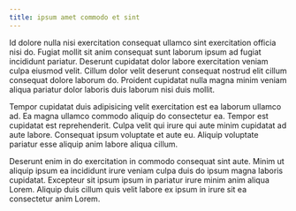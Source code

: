 ```yaml
---
title: ipsum amet commodo et sint
---
```


Id dolore nulla nisi exercitation consequat ullamco sint exercitation officia nisi do. Fugiat mollit sit anim consequat sunt laborum ipsum ad fugiat incididunt pariatur. Deserunt cupidatat dolor labore exercitation veniam culpa eiusmod velit. Cillum dolor velit deserunt consequat nostrud elit cillum consequat dolore laborum do. Proident cupidatat nulla magna minim veniam aliqua pariatur dolor laboris duis laborum nisi duis mollit.

Tempor cupidatat duis adipisicing velit exercitation est ea laborum ullamco ad. Ea magna ullamco commodo aliquip do consectetur ea. Tempor est cupidatat est reprehenderit. Culpa velit qui irure qui aute minim cupidatat ad aute labore. Consequat ipsum voluptate et aute eu. Aliquip voluptate pariatur esse aliquip anim labore aliqua cillum.

Deserunt enim in do exercitation in commodo consequat sint aute. Minim ut aliquip ipsum ea incididunt irure veniam culpa duis do ipsum magna laboris cupidatat. Excepteur sit ipsum ipsum in pariatur irure minim anim aliqua Lorem. Aliquip duis cillum quis velit labore ex ipsum in irure sit ea consectetur anim Lorem.